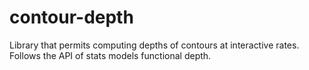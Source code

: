 # contour-depth
Library that permits computing depths of contours at interactive rates. Follows the API of stats models functional depth.
